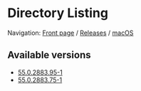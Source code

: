 # Directory Listing

Navigation: [Front page](/ungoogled-chromium-binaries/) / [Releases](/ungoogled-chromium-binaries/releases/) / [macOS](/ungoogled-chromium-binaries/releases/macos)

## Available versions

* [55.0.2883.95-1](/ungoogled-chromium-binaries/releases/macos/55.0.2883.95-1)
* [55.0.2883.75-1](/ungoogled-chromium-binaries/releases/macos/55.0.2883.75-1)


